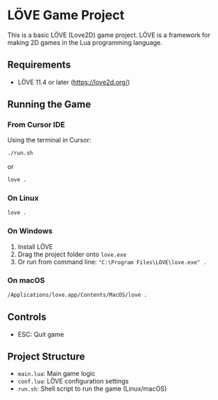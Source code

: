 # LÖVE Game Project

This is a basic LÖVE (Love2D) game project. LÖVE is a framework for making 2D games in the Lua programming language.

## Requirements

- LÖVE 11.4 or later (https://love2d.org/)

## Running the Game

### From Cursor IDE

Using the terminal in Cursor:
```bash
./run.sh
```
or
```bash
love .
```

### On Linux
```bash
love .
```

### On Windows

1. Install LÖVE
2. Drag the project folder onto `love.exe`
3. Or run from command line: `"C:\Program Files\LOVE\love.exe" .`

### On macOS

```bash
/Applications/love.app/Contents/MacOS/love .
```

## Controls

- ESC: Quit game

## Project Structure

- `main.lua`: Main game logic
- `conf.lua`: LÖVE configuration settings
- `run.sh`: Shell script to run the game (Linux/macOS)